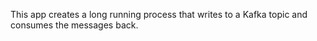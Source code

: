 This app creates a long running process that writes to a Kafka topic
and consumes the messages back.

